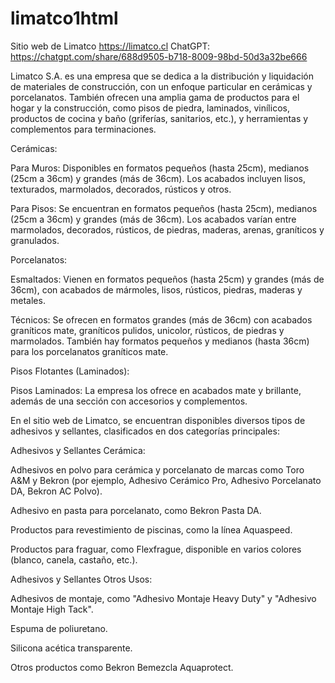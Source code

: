 # limatco1html
Sitio web de Limatco https://limatco.cl 
ChatGPT: https://chatgpt.com/share/688d9505-b718-8009-98bd-50d3a32be666


Limatco S.A. es una empresa que se dedica a la distribución y liquidación de materiales de construcción, con un enfoque particular en cerámicas y porcelanatos. También ofrecen una amplia gama de productos para el hogar y la construcción, como pisos de piedra, laminados, vinílicos, productos de cocina y baño (griferías, sanitarios, etc.), y herramientas y complementos para terminaciones.

Cerámicas: 

Para Muros: Disponibles en formatos pequeños (hasta 25cm), medianos (25cm a 36cm) y grandes (más de 36cm). Los acabados incluyen lisos, texturados, marmolados, decorados, rústicos y otros.

Para Pisos: Se encuentran en formatos pequeños (hasta 25cm), medianos (25cm a 36cm) y grandes (más de 36cm). Los acabados varían entre marmolados, decorados, rústicos, de piedras, maderas, arenas, graníticos y granulados.

Porcelanatos:

Esmaltados: Vienen en formatos pequeños (hasta 25cm) y grandes (más de 36cm), con acabados de mármoles, lisos, rústicos, piedras, maderas y metales.

Técnicos: Se ofrecen en formatos grandes (más de 36cm) con acabados graníticos mate, graníticos pulidos, unicolor, rústicos, de piedras y marmolados. También hay formatos pequeños y medianos (hasta 36cm) para los porcelanatos graníticos mate.

Pisos Flotantes (Laminados):

Pisos Laminados: La empresa los ofrece en acabados mate y brillante, además de una sección con accesorios y complementos.


En el sitio web de Limatco, se encuentran disponibles diversos tipos de adhesivos y sellantes, clasificados en dos categorías principales:

Adhesivos y Sellantes Cerámica:

Adhesivos en polvo para cerámica y porcelanato de marcas como Toro A&M y Bekron (por ejemplo, Adhesivo Cerámico Pro, Adhesivo Porcelanato DA, Bekron AC Polvo).

Adhesivo en pasta para porcelanato, como Bekron Pasta DA.

Productos para revestimiento de piscinas, como la línea Aquaspeed.

Productos para fraguar, como Flexfrague, disponible en varios colores (blanco, canela, castaño, etc.).

Adhesivos y Sellantes Otros Usos:

Adhesivos de montaje, como "Adhesivo Montaje Heavy Duty" y "Adhesivo Montaje High Tack".

Espuma de poliuretano.

Silicona acética transparente.

Otros productos como Bekron Bemezcla Aquaprotect.
